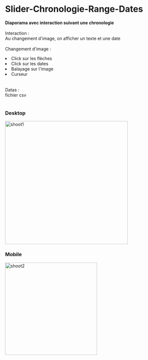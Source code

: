 # Slider-Chronologie-Range-Dates
<b>Diaporama avec interaction suivant une chronologie</b>
</br></br>
Interaction :</br>
Au changement d'image, on afficher un texte et une date</br></br>
Changement d'image :
<li>Click sur les flèches</li>
<li>Click sur les dates</li>
<li>Balayage sur l'image</li>
<li>Curseur</li>
</br>
</br>
Datas :</br>
fichier csv</br></br>

### Desktop
<img width="400" alt="shoot1" src="https://github.com/user-attachments/assets/142c5cd7-681f-4c81-b778-d410b3b162a1">

### Mobile
<img width="300" alt="shoot2" src="https://github.com/user-attachments/assets/bdbee250-e8ae-46e4-9683-af06240ca5cc">

